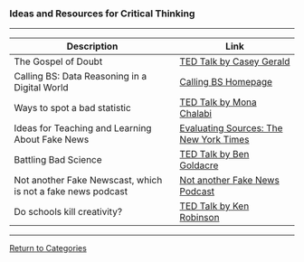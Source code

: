 ### Ideas and Resources for Critical Thinking ###
<hr>

| Description | Link |
|-------------|------|
| The Gospel of Doubt | [TED Talk by Casey Gerald](https://www.ted.com/talks/casey_gerald_the_gospel_of_doubt) |
| Calling BS: Data Reasoning in a Digital World | [Calling BS Homepage](http://callingbullshit.org/index.html) |
| Ways to spot a bad statistic | [TED Talk by Mona Chalabi](https://www.ted.com/talks/mona_chalabi_3_ways_to_spot_a_bad_statistic) |
| Ideas for Teaching and Learning About Fake News | [Evaluating Sources: The New York Times](https://www.nytimes.com/2017/01/19/learning/lesson-plans/evaluating-sources-in-a-post-truth-world-ideas-for-teaching-and-learning-about-fake-news.html?_r=0) |
| Battling Bad Science | [TED Talk by Ben Goldacre](https://www.ted.com/talks/ben_goldacre_battling_bad_science) |
| Not another Fake Newscast, which is not a fake news podcast | [Not another Fake News Podcast](https://www.notanotherfakenewscast.com/) |
| Do schools kill creativity? | [TED Talk by Ken Robinson](https://www.ted.com/talks/ken_robinson_says_schools_kill_creativity) |

<hr>

[Return to Categories](./index.md)









